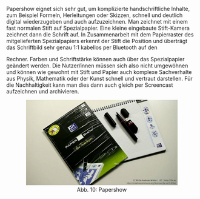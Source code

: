 <!-- filename: 13_Papershow.md -->
<!-- title: Papershow -->

Papershow eignet sich sehr gut, um komplizierte handschriftliche Inhalte, zum Beispiel Formeln, Herleitungen oder Skizzen, schnell und deutlich digital wiederzugeben und auch aufzuzeichnen. Man zeichnet mit einem fast normalen Stift auf Spezialpapier. Eine kleine eingebaute Stift-Kamera zeichnet dann die Schrift auf. In Zusammenarbeit mit dem Papierraster des mitgelieferten Spezialpapiers erkennt der Stift die Position und überträgt das Schriftbild sehr genau 1:1 kabellos per Bluetooth auf den

Rechner. Farben und Schriftstärke können auch über das Spezialpapier geändert werden. Die Nutzer/innen müssen sich also nicht umgewöhnen und können wie gewohnt mit Stift und Papier auch komplexe Sachverhalte aus Physik, Mathematik oder der Kunst schnell und vertraut darstellen. Für die Nachhaltigkeit kann man dies dann auch gleich per Screencast aufzeichnen und archivieren.

<center><figure>
  <img src="img/10_Papershow.jpg" alt="Abb. 10: Papershow">
  <figcaption>Abb. 10: Papershow</figcaption>
</figure></center>

